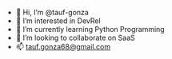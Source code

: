 - 👋 Hi, I’m @tauf-gonza
- 👀 I’m interested in DevRel
- 🌱 I’m currently learning Python Programming
- 💞️ I’m looking to collaborate on SaaS
- 📫 tauf.gonza68@gmail.com

<!---
tauf-gonza/tauf-gonza is a ✨ special ✨ repository because its `README.md` (this file) appears on your GitHub profile.
You can click the Preview link to take a look at your changes.
--->
